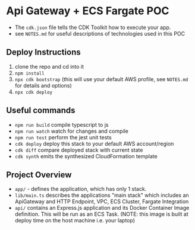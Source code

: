 # Api Gateway + ECS Fargate POC

- The `cdk.json` file tells the CDK Toolkit how to execute your app.
- see `NOTES.md` for useful descriptions of technologies used in this POC

## Deploy Instructions

1. clone the repo and cd into it
2. `npm install`
3. `npx cdk bootstrap` (this will use your default AWS profile, see `NOTES.md` for details and options)
4. `npx cdk deploy`

## Useful commands

- `npm run build` compile typescript to js
- `npm run watch` watch for changes and compile
- `npm run test` perform the jest unit tests
- `cdk deploy` deploy this stack to your default AWS account/region
- `cdk diff` compare deployed stack with current state
- `cdk synth` emits the synthesized CloudFormation template

## Project Overview

- `app/` - defines the application, which has only 1 stack.
- `lib/main.ts` describes the applications "main stack" which includes an ApiGateway and HTTP Endpoint, VPC, ECS Cluster, Fargate Integration
- `api/` contains an Express.js application and its Docker Container Image definition. This will be run as an ECS Task. (NOTE: this image is built at deploy time on the host machine i.e. your laptop)
